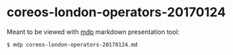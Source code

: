# coreos-london-operators-20170124

Meant to be viewed with [mdp](https://github.com/visit1985/mdp) markdown presentation tool:

```
$ mdp coreos-london-operators-20170124.md
```
